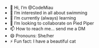 - 👋 Hi, I’m @CodeMiau
- 👀 I’m interested in all about swimming
- 🌱 I’m currently (always) learning 
- 💞️ I’m looking to collaborate on Pied Piper
- 📫 How to reach me... send me a DM
- 😄 Pronouns: She/her
- ⚡ Fun fact: I have a beautiful cat

<!---
CodeMiau/CodeMiau is a ✨ special ✨ repository because its `README.md` (this file) appears on your GitHub profile.
You can click the Preview link to take a look at your changes.
--->
